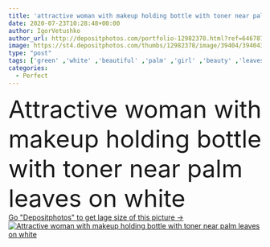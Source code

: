 ```yaml
---
title: 'attractive woman with makeup holding bottle with toner near palm leaves on white'
date: 2020-07-23T10:28:48+00:00
author: IgorVetushko
author_url: http://depositphotos.com/portfolio-12982378.html?ref=64678756
image: https://st4.depositphotos.com/thumbs/12982378/image/39404/394043118/api_thumb_450.jpg?forcejpeg=true
type: "post"
tags: ['green' ,'white' ,'beautiful' ,'palm' ,'girl' ,'beauty' ,'leaves' ,'caucasian' ,'orange' ,'flora' ,'natural' ,'wellbeing' ,'european' ,'tropical' ,'hold' ,'woman' ,'Eyeshadow' ,'feminine' ,'makeup' ,'mascara' ,'skincare' ,'bottle' ,'attractive' ,'toner' ,'exotic' ,'wellness' ,'lipstick' ,'bodycare' ,'moisturizing' ,'one person' ,'body care' ,'Studio Shot' ,'young adult' ,'skin care' ,'palm leaves' ,'eye shadow' ,'perfect skin' ,'decorative cosmetics' ,'mature content' ]
categories: 
  - Perfect
---
```

<div aling="center">
            <font size="60"> Attractive woman with makeup holding bottle with toner near palm leaves on white</font>   
</div>
<div>
    <a href='https://depositphotos.com/394043118/stock-photo-attractive-woman-makeup-holding-bottle.html?ref=64678756' target=_blank > Go "Depositphotos" to get lage size of this picture ->
        <img href='https://depositphotos.com/394043118/stock-photo-attractive-woman-makeup-holding-bottle.html?ref=64678756' src='https://st4.depositphotos.com/12982378/39404/i/950/depositphotos_394043118-stock-photo-attractive-woman-makeup-holding-bottle.jpg?forcejpeg=true' alt='Attractive woman with makeup holding bottle with toner near palm leaves on white' >
    </a>
</div>
